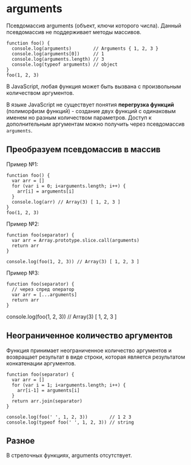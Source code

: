 # arguments
Псевдомассив arguments (объект, ключи которого числа). Данный псевдомассив не поддерживает методы массивов.

    function foo() {
      console.log(arguments)        // Arguments { 1, 2, 3 }
      console.log(arguments[0])     // 1
      console.log(arguments.length) // 3
      console.log(typeof arguments) // object
    }
    foo(1, 2, 3)

В JavaScript, любая функция может быть вызвана с произвольным количеством аргументов.  

В языке JavaScript не существует понятия **перегрузка функций** (полиморфизм функций) - создание двух функций с одинаковым именем но разным количеством параметров. Доступ к дополнительным аргументам можно получить через псевдомассив `arguments`.

## Преобразуем псевдомассив в массив

Пример №1:

    function foo() {
      var arr = []
      for (var i = 0; i<arguments.length; i++) {
        arr[i] = arguments[i]
      }
      console.log(arr) // Array(3) [ 1, 2, 3 ]
    }
    foo(1, 2, 3)

Пример №2:

    function foo(separator) {
      var arr = Array.prototype.slice.call(arguments)
      return arr
    }

    console.log(foo(1, 2, 3)) // Array(3) [ 1, 2, 3 ]

Пример №3:

    function foo(separator) {
      // через спред оператор
      var arr = [...arguments]
      return arr
    }

console.log(foo(1, 2, 3)) // Array(3) [ 1, 2, 3 ]


## Неограниченное количество аргументов
Функция принимает неограниченное количество аргументов и возвращает результат в виде строки, которая является результатом конкатенации аргументов.

    function foo(separator) {
      var arr = []
      for (var i = 1; i<arguments.length; i++) {
        arr[i-1] = arguments[i]
      }
      return arr.join(separator)
    }

    console.log(foo(' ', 1, 2, 3))        // 1 2 3
    console.log(typeof foo(' ', 1, 2, 3)) // string

## Разное
В стрелочных функциях, arguments отсутствует.
